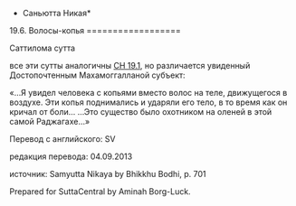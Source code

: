 * Саньютта Никая*

19\.6\. Волосы\-копья
\=\=\=\=\=\=\=\=\=\=\=\=\=\=\=\=\=\=

Саттилома сутта

все эти сутты аналогичны [СН 19\.1](/sn19\.1/ru/sv), но различается увиденный Достопочтенным Махамоггалланой субъект:

«…Я увидел человека с копьями вместо волос на теле, движущегося в воздухе\. Эти копья поднимались и ударяли его тело, в то время как он кричал от боли… …Это существо было охотником на оленей в этой самой Раджагахе…»

Перевод с английского: SV

редакция перевода: 04\.09\.2013

источник: Samyutta Nikaya by Bhikkhu Bodhi, p\. 701

Prepared for SuttaCentral by Aminah Borg\-Luck\.